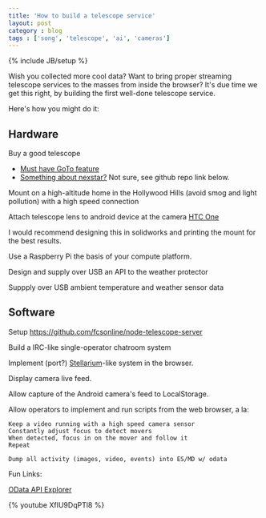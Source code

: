 ```yaml
---
title: 'How to build a telescope service'
layout: post
category : blog
tags : ['song', 'telescope', 'ai', 'cameras']
---
```

{% include JB/setup %}

Wish you collected more cool data? Want to bring proper streaming telescope services to the masses from inside the browser? It's due time we get this right, by building the first well-done telescope service.

Here's how you might do it:

## Hardware

Buy a good telescope
* [Must have GoTo feature](http://www.celestron.com/astronomy/series/advanced-series-gt-computerized-telescopes/)
* [Something about nexstar?](http://www.celestron.com/astronomy/celestron-nexstar-5se.html) Not sure, see github repo link below.

Mount on a high-altitude home in the Hollywood Hills (avoid smog and light pollution) with a high speed connection

Attach telescope lens to android device at the camera [HTC One](http://www.htc.com/us/smartphones/htc-one/?PS=1&cid=sem157p174347&gclid=COf2jK2u97cCFRHhQgodhwoAGg)

I would recommend designing this in solidworks and printing the mount for the best results.

Use a Raspberry Pi the basis of your compute platform.

Design and supply over USB an API to the weather protector

Suppply over USB ambient temperature and weather sensor data

## Software

Setup https://github.com/fcsonline/node-telescope-server

Build a IRC-like single-operator chatroom system

Implement (port?) [Stellarium](http://www.stellarium.org/)-like system in the browser.

Display camera live feed.

Allow capture of the Android camera's feed to LocalStorage.

Allow operators to implement and run scripts from the web browser, a la:

    Keep a video running with a high speed camera sensor
    Constantly adjust focus to detect movers
    When detected, focus in on the mover and follow it
    Repeat

    Dump all activity (images, video, events) into ES/MD w/ odata

Fun Links:

[OData API Explorer](http://services.odata.org/ODataAPIExplorer/ODataAPIExplorer.html)

{% youtube XfIU9DqPTl8 %}